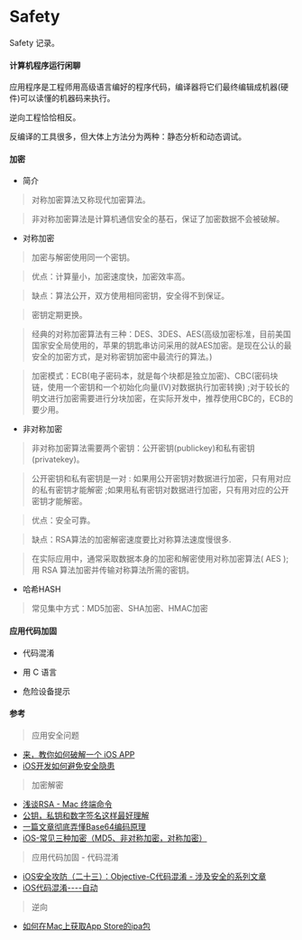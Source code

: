 # Safety
Safety 记录。

#### 计算机程序运行闲聊

应用程序是工程师用高级语言编好的程序代码，编译器将它们最终编辑成机器(硬件)可以读懂的机器码来执行。

逆向工程恰恰相反。

反编译的工具很多，但大体上方法分为两种：静态分析和动态调试。

<!-- 静态分析 -->

#### 加密

* 简介

> 对称加密算法又称现代加密算法。

> 非对称加密算法是计算机通信安全的基石，保证了加密数据不会被破解。

* 对称加密

> 加密与解密使用同一个密钥。

> 优点：计算量小，加密速度快，加密效率高。

> 缺点：算法公开，双方使用相同密钥，安全得不到保证。

> 密钥定期更换。

> 经典的对称加密算法有三种：DES、3DES、AES(高级加密标准，目前美国国家安全局使用的，苹果的钥匙串访问采用的就AES加密。是现在公认的最安全的加密方式，是对称密钥加密中最流行的算法。)

> 加密模式：ECB(电子密码本，就是每个块都是独立加密)、CBC(密码块链，使用一个密钥和一个初始化向量(IV)对数据执行加密转换) ;对于较长的明文进行加密需要进行分块加密，在实际开发中，推荐使用CBC的，ECB的要少用。

* 非对称加密

> 非对称加密算法需要两个密钥：公开密钥(publickey)和私有密钥(privatekey)。

> 公开密钥和私有密钥是一对 : 如果用公开密钥对数据进行加密，只有用对应的私有密钥才能解密 ;如果用私有密钥对数据进行加密，只有用对应的公开密钥才能解密。

> 优点：安全可靠。

> 缺点：RSA算法的加密解密速度要比对称算法速度慢很多.

> 在实际应用中，通常采取数据本身的加密和解密使用对称加密算法( AES );用 RSA 算法加密并传输对称算法所需的密钥。

* 哈希HASH

> 常见集中方式：MD5加密、SHA加密、HMAC加密

#### 应用代码加固

* 代码混淆

* 用 C 语言

* 危险设备提示

#### 参考

> 应用安全问题
* [来，教你如何破解一个 iOS APP](http://netsecurity.51cto.com/art/201810/584834.htm)
* [iOS开发如何避免安全隐患](http://www.cocoachina.com/articles/27047)

> 加密解密
* [浅谈RSA - Mac 终端命令](https://www.jianshu.com/p/6280aa136292)
* [公钥，私钥和数字签名这样最好理解](https://blog.csdn.net/tabactivity/article/details/49685319)
* [一篇文章彻底弄懂Base64编码原理](https://blog.csdn.net/wo541075754/article/details/81734770)
* [iOS-常见三种加密（MD5、非对称加密，对称加密）](https://blog.csdn.net/ssy_1992/article/details/79094556)

> 应用代码加固 - 代码混淆
* [iOS安全攻防（二十三）：Objective-C代码混淆 - 涉及安全的系列文章](https://blog.csdn.net/yiyaaixuexi/article/details/29201699)
* [iOS代码混淆----自动](https://www.jianshu.com/p/0d42e5c6361c)

> 逆向

* [如何在Mac上获取App Store的ipa包](https://www.jianshu.com/p/ce018473fad0)
